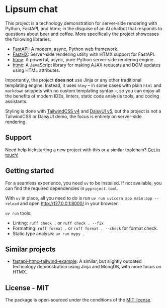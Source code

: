 # Lipsum chat

This project is a technology demonstration for server-side rendering with Python, FastAPI, and htmx; in the disguise of an AI chatbot that responds to questions about beer and coffee. More specifically the project showcases the following libraries:

- [FastAPI](https://fastapi.tiangolo.com/): A modern, async, Python web framework.
- [FastHX](https://volfpeter.github.io/fasthx/): Server-side rendering utility with HTMX support for FastAPI.
- [htmy](https://volfpeter.github.io/htmy/): A powerful, async, pure-Python server-side rendering engine.
- [htmx](https://htmx.org/): A JavaScript library for making AJAX requests and DOM updates using HTML attributes.

Importantly, the project **does not** use Jinja or any other traditional templating engine. Instead, it uses `htmy` – in some cases with plain `html` and `markdown` snippets with no custom templating syntax –, so you can enjoy all the benefits of modern IDEs, linters, static code analysis tools, and coding assistants.

Styling is done with [TailwindCSS v4](https://tailwindcss.com/) and [DaisyUI v5](https://daisyui.com/), but the project is not a TailwindCSS or DaisyUI demo, the focus is entirely on server-side rendering.

## Support

Need help kickstarting a new project with this or a similar toolchain? [Get in touch!](https://www.volfp.com/contact)

## Getting started

For a seamless experience, you need `uv` to be installed. If not available, you can find the required dependencies in `pyproject.toml`.

With `uv` in place, all you need to do is run `uv run uvicorn app.main:app --reload` and open http://127.0.0.1:8000/ in your browser.

`uv run` tools:

- Linting: `ruff check .` or `ruff check . --fix`
- Formatting: `ruff format .` or `ruff format . --check` for format check.
- Static type analysis: `uv run mypy .`

## Similar projects

- [fastapi-htmx-tailwind-example](https://github.com/volfpeter/fastapi-htmx-tailwind-example): A similar, but slightly outdated technology demonstration using Jinja and MongDB, with more focus on HTMX.

## License - MIT

The package is open-sourced under the conditions of the [MIT license](https://choosealicense.com/licenses/mit/).
